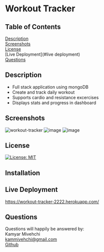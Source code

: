 

# Workout Tracker

## Table of Contents
[Description](#Description)
 <br>
[Screenshots](#screenshots)
 <br>
 [License](#license)
 <br>
[Live Deployment](#live deployment)
 <br>
[Questions](#questions)
 
 
 ## Description
 - Full stack application using mongoDB
 - Create and track daily workout
 - Supports cardio and resistance excercises
 - Displays stats and progress in dashboard
 ## Screenshots
![workout-tracker](https://user-images.githubusercontent.com/90432404/154778041-eeb3771a-d458-42b0-a20f-dc9f04460269.gif)
![image](https://user-images.githubusercontent.com/90432404/152672978-e4729867-1741-4090-86c1-ae1ac94d14d1.png)
![image](https://user-images.githubusercontent.com/90432404/152672975-75cb41e5-6d9a-45d3-9971-f2f7751fa88c.png)


## License 
[![License: MIT](https://img.shields.io/badge/License-MIT-yellow.svg)](https://opensource.org/licenses/MIT)

## Installation

## Live Deployment
https://workout-tracker-2222.herokuapp.com/
## Questions

Questions will happily be answered by:
<br>
Kamyar Mivehchi
<br>
[kammivehchi@gmail.com](mailto:kammivehchi@gmail.com)
<br>
[Github](https://github.com/Kam-Mivehchi)



